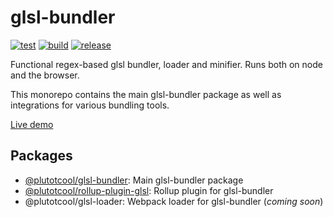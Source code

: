 # glsl-bundler

[![test](https://github.com/plutotcool/glsl-bundler/actions/workflows/test.yml/badge.svg)](https://github.com/plutotcool/glsl-bundler/actions/workflows/test.yml)
[![build](https://github.com/plutotcool/glsl-bundler/actions/workflows/build.yml/badge.svg)](https://github.com/plutotcool/glsl-bundler/actions/workflows/build.yml)
[![release](https://github.com/plutotcool/glsl-bundler/actions/workflows/release.yml/badge.svg)](https://github.com/plutotcool/glsl-bundler/actions/workflows/release.yml)

Functional regex-based glsl bundler, loader and minifier. Runs both on node and the browser.

This monorepo contains the main glsl-bundler package as well as integrations for various bundling tools.

[Live demo](glsl-bundler.vercel.app)

## Packages

- [@plutotcool/glsl-bundler](packages/glsl-bundler): Main glsl-bundler package
- [@plutotcool/rollup-plugin-glsl](packages/rollup-plugin-glsl): Rollup plugin for glsl-bundler
- @plutotcool/glsl-loader: Webpack loader for glsl-bundler (*coming soon*)

